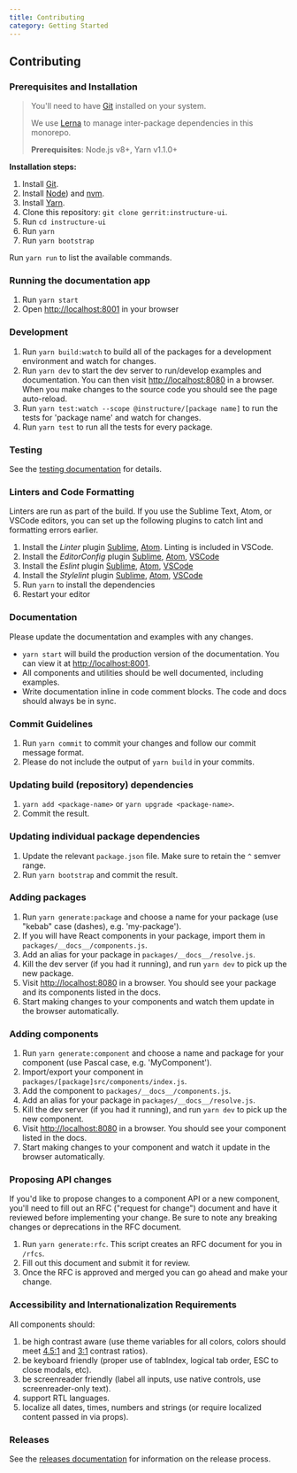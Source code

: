 ```yaml
---
title: Contributing
category: Getting Started
---
```


## Contributing


### Prerequisites and Installation

>You'll need to have [Git](http://git-scm.com/) installed on your system.
>
>We use [Lerna](https://lernajs.io/) to manage inter-package dependencies in this monorepo.
>
>__Prerequisites__: Node.js v8+, Yarn v1.1.0+

__Installation steps:__

1. Install [Git](http://git-scm.com/).
1. Install [Node](https://nodejs.org/en/)) and [nvm](https://github.com/creationix/nvm).
1. Install [Yarn](https://yarnpkg.com/lang/en/docs/install/).
1. Clone this repository: `git clone gerrit:instructure-ui`.
1. Run `cd instructure-ui`
1. Run `yarn`
1. Run `yarn bootstrap`

Run `yarn run` to list the available commands.


### Running the documentation app

1. Run `yarn start`
1. Open [http://localhost:8001](http://localhost:8001) in your browser


### Development

1. Run `yarn build:watch` to build all of the packages for a development environment and watch for changes.
1. Run `yarn dev` to start the dev server to run/develop examples and documentation. You can then visit [http://localhost:8080](http://localhost:8080) in a browser. When you make changes to the source code you should
see the page auto-reload.
1. Run `yarn test:watch --scope @instructure/[package name]` to run the tests for 'package name' and watch for changes.
1. Run `yarn test` to run all the tests for every package.


### Testing

See the [testing documentation](#testing-components) for details.


### Linters and Code Formatting

Linters are run as part of the build. If you use the Sublime Text, Atom, or VSCode editors, you can set up the following plugins to catch lint and formatting errors earlier.

1. Install the *Linter* plugin [Sublime](http://sublimelinter.readthedocs.org/en/latest/), [Atom](https://atom.io/packages/linter). Linting is included in VSCode.
1. Install the *EditorConfig* plugin [Sublime](https://github.com/sindresorhus/editorconfig-sublime), [Atom](https://github.com/sindresorhus/atom-editorconfig), [VSCode](https://github.com/editorconfig/editorconfig-vscode)
1. Install the *Eslint* plugin [Sublime](https://github.com/roadhump/SublimeLinter-eslint), [Atom](https://github.com/AtomLinter/linter-eslint), [VSCode](https://github.com/Microsoft/vscode-eslint)
1. Install the *Stylelint* plugin [Sublime](https://github.com/kungfusheep/SublimeLinter-contrib-stylelint), [Atom](https://atom.io/packages/linter-stylelint), [VSCode](https://github.com/shinnn/vscode-stylelint)
1. Run `yarn` to install the dependencies
1. Restart your editor


### Documentation

Please update the documentation and examples with any changes.

- `yarn start` will build the production version of the documentation. You can view it at [http://localhost:8001](http://localhost:8001).
- All components and utilities should be well documented, including examples.
- Write documentation inline in code comment blocks. The code and docs should
always be in sync.


### Commit Guidelines

1. Run `yarn commit` to commit your changes and follow our commit message format.
1. Please do not include the output of `yarn build` in your commits.


### Updating build (repository) dependencies

1. `yarn add <package-name>` or `yarn upgrade <package-name>`.
1. Commit the result.


### Updating individual package dependencies

1. Update the relevant `package.json` file. Make sure to retain the `^` semver range.
1. Run `yarn bootstrap` and commit the result.


### Adding packages

1. Run `yarn generate:package` and choose a name for your package (use "kebab" case (dashes), e.g. 'my-package').
1. If you will have React components in your package, import them in `packages/__docs__/components.js`.
1. Add an alias for your package in `packages/__docs__/resolve.js`.
1. Kill the dev server (if you had it running), and run `yarn dev` to pick up the new package.
1. Visit [http://localhost:8080](http://localhost:8080) in a browser. You should see your package and its components listed in the docs.
1. Start making changes to your components and watch them update in the browser automatically.


### Adding components

1. Run `yarn generate:component` and choose a name and package for your component (use Pascal case, e.g. 'MyComponent').
1. Import/export your component in `packages/[package]src/components/index.js`.
1. Add the component to `packages/__docs__/components.js`.
1. Add an alias for your package in `packages/__docs__/resolve.js`.
1. Kill the dev server (if you had it running), and run `yarn dev` to pick up the new component.
1. Visit [http://localhost:8080](http://localhost:8080) in a browser. You should see your component listed in the docs.
1. Start making changes to your component and watch it update in the browser automatically.


### Proposing API changes

If you'd like to propose changes to a component API or a new component, you'll need to fill out an RFC ("request for change") document and have it reviewed before implementing your change. Be sure to note any breaking changes or deprecations in the RFC document.

1. Run `yarn generate:rfc`. This script creates an RFC document for you in `/rfcs`.
1. Fill out this document and submit it for review.
1. Once the RFC is approved and merged you can go ahead and make your change.


### Accessibility and Internationalization Requirements

All components should:
1. be high contrast aware (use theme variables for all colors, colors should meet [4.5:1](http://www.w3.org/TR/WCAG20-TECHS/G18.html) and [3:1](http://www.w3.org/TR/WCAG20-TECHS/G183.html) contrast ratios).
1. be keyboard friendly (proper use of tabIndex, logical tab order, ESC to close modals, etc).
1. be screenreader friendly (label all inputs, use native controls, use screenreader-only text).
1. support RTL languages.
1. localize all dates, times, numbers and strings (or require localized content passed in via props).


### Releases

See the [releases documentation](#releases) for information on the release process.

